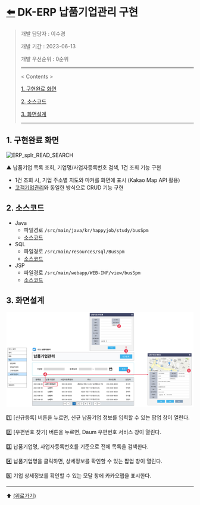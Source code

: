 # [⬅️](../README.md) DK-ERP 납품기업관리 구현

> 개발 담당자 : 이수경
>
> 개발 기간 : 2023-06-13
>
> 개발 우선순위 : 0순위
>
> ---
>
> < Contents >
>
> [1. 구현완료 화면](#1-구현완료-화면)
>
> [2. 소스코드](#2-소스코드)
>
> [3. 화면설계](#3-화면설계)
>
> ---



## 1. 구현완료 화면

![ERP_splr_READ_SEARCH](https://github.com/code-sum/DK-ERP/assets/106902415/74830ab5-da12-4655-a368-b5996be345de)

▲ 납품기업 목록 조회, 기업명/사업자등록번호 검색, 1건 조회 기능 구현

- 1건 조회 시, 기업 주소별 지도와 마커를 화면에 표시 (Kakao Map API 활용)
- [고객기업관리](busClm.md)와 동일한 방식으로 CRUD 기능 구현





## 2. 소스코드

- Java
  - 파일경로 `/src/main/java/kr/happyjob/study/busSpm`
  - [소스코드](../src/main/java/kr/happyjob/study/busSpm)
- SQL
  - 파일경로 `/src/main/resources/sql/BusSpm`
  - [소스코드](../src/main/resources/sql/BusSpm)
- JSP
  - 파일경로 `/src/main/webapp/WEB-INF/view/busSpm`
  - [소스코드](../src/main/webapp/WEB-INF/view/busSpm)





## 3. 화면설계

![Figma_busSpm](busSpm.assets/Figma_busSpm.png)

1️⃣ [신규등록] 버튼을 누르면, 신규 납품기업 정보를 입력할 수 있는 팝업 창이 열린다.

2️⃣ [우편번호 찾기] 버튼을 누르면, Daum 우편번호 서비스 창이 열린다.

3️⃣ 납품기업명, 사업자등록번호를 기준으로 전체 목록을 검색한다.

4️⃣ 납품기업명을 클릭하면, 상세정보를 확인할 수 있는 팝업 창이 열린다.

5️⃣ 기업 상세정보를 확인할 수 있는 모달 창에 카카오맵을 표시한다.





---

⬆️ [(위로가기)](https://github.com/code-sum/DK-ERP/blob/master/notes/busSpm.md)